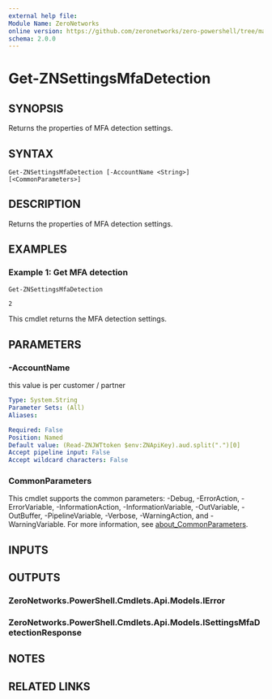 ```yaml
---
external help file:
Module Name: ZeroNetworks
online version: https://github.com/zeronetworks/zero-powershell/tree/master/src/help/zeronetworks/get-znsettingsmfadetection
schema: 2.0.0
---
```


# Get-ZNSettingsMfaDetection

## SYNOPSIS
Returns the properties of MFA detection settings.

## SYNTAX

```
Get-ZNSettingsMfaDetection [-AccountName <String>] [<CommonParameters>]
```

## DESCRIPTION
Returns the properties of MFA detection settings.

## EXAMPLES

### Example 1: Get MFA detection
```powershell
Get-ZNSettingsMfaDetection
```

```output
2
```

This cmdlet returns the MFA detection settings.

## PARAMETERS

### -AccountName
this value is per customer / partner

```yaml
Type: System.String
Parameter Sets: (All)
Aliases:

Required: False
Position: Named
Default value: (Read-ZNJWTtoken $env:ZNApiKey).aud.split(".")[0]
Accept pipeline input: False
Accept wildcard characters: False
```

### CommonParameters
This cmdlet supports the common parameters: -Debug, -ErrorAction, -ErrorVariable, -InformationAction, -InformationVariable, -OutVariable, -OutBuffer, -PipelineVariable, -Verbose, -WarningAction, and -WarningVariable. For more information, see [about_CommonParameters](http://go.microsoft.com/fwlink/?LinkID=113216).

## INPUTS

## OUTPUTS

### ZeroNetworks.PowerShell.Cmdlets.Api.Models.IError

### ZeroNetworks.PowerShell.Cmdlets.Api.Models.ISettingsMfaDetectionResponse

## NOTES

## RELATED LINKS

